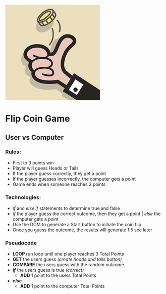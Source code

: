 ![Flip Coin Game](IMAGES/download.jpeg)

# Flip Coin Game
## User vs Computer

### Rules:
* First to 3 points win
* Player will guess Heads or Tails
* If the player guess correctly, they get a point
* If the player guesses incorrectly, the computer gets a point
* Game ends when someone reaches 3 points

### Technologies:
* *if* and *else if* statements to determine true and false
* *if* the player guess the correct outcome, then they get a point | *else* the computer gets a point
* Use the DOM to generate a Start button to initiate the coin flip 
* Once you guess the outcome, the results will generate 1.5 sec later

### Pseudocode
* __LOOP__ run loop until one player reaches 3 Total Points
* **GET** the users guess *(create heads and tails button)*
* **COMPARE** the users guess with the random outcome.
* __*if*__ the users guess is true *(correct)*
    * __ADD__ 1 point to the users Total Points
* __*else*__
    * __ADD__ 1 point to the computer Total Points